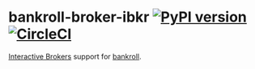 # bankroll-broker-ibkr [![PyPI version](https://badge.fury.io/py/bankroll-broker-ibkr.svg)](https://badge.fury.io/py/bankroll-broker-ibkr) [![CircleCI](https://circleci.com/gh/bankroll-py/bankroll-broker-ibkr.svg?style=svg&circle-token=cdf153fcfdf22efd33d454b39734564471524f9e)](https://circleci.com/gh/bankroll-py/bankroll-broker-ibkr)

[Interactive Brokers](https://www.interactivebrokers.com) support for [bankroll](https://github.com/bankroll-py).
